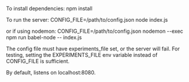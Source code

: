 To install dependencies:
npm install

To run the server:
CONFIG_FILE=/path/to/config.json node index.js

or if using nodemon:
CONFIG_FILE=/path/to/config.json nodemon --exec npm run babel-node -- index.js

The config file must have experiments_file set, or the server will fail.
For testing, setting the EXPERIMENTS_FILE env variable instead of CONFIG_FILE is sufficient.

By default, listens on localhost:8080.
